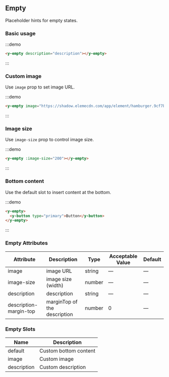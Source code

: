 ## Empty

Placeholder hints for empty states.

### Basic usage

:::demo

```html
<y-empty description="description"></y-empty>
```
:::

### Custom image

Use `image` prop to set image URL.

:::demo

```html
<y-empty image="https://shadow.elemecdn.com/app/element/hamburger.9cf7b091-55e9-11e9-a976-7f4d0b07eef6.png"></y-empty>
```
:::

### Image size

Use `image-size` prop to control image size.

:::demo

```html
<y-empty :image-size="200"></y-empty>
```
:::

### Bottom content

Use the default slot to insert content at the bottom.

:::demo
```html
<y-empty>
  <y-button type="primary">Button</y-button>
</y-empty>
```
:::

### Empty Attributes
| Attribute       | Description      | Type         | Acceptable Value    | Default   |
|-------------  |---------------- |---------------- |---------------------- |-------- |
| image          | image URL       | string  |          —             |    —     |
| image-size    | image size (width)  | number | — |    —  |
| description  | description    | string  |    —  |  — |
| description-margin-top | marginTop of the description | number | 0 | — |

### Empty Slots

| Name | Description |
|------|--------|
| default | Custom bottom content  |
| image | Custom image     |
| description | Custom description     |
